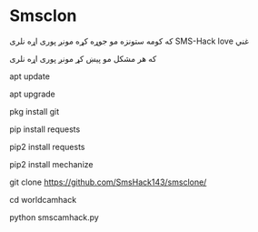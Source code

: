 # Smsclon
که کومه ستونزه مو جوړه کړه مونږ پوری اړه نلری
SMS-Hack love غني


که هر مشکل مو پیښ کړ مونږ پوری اړه نلری


apt update


apt upgrade


pkg install git


pip install requests


pip2 install requests


pip2 install mechanize


git clone https://github.com/SmsHack143/smsclone/


cd worldcamhack

python smscamhack.py
